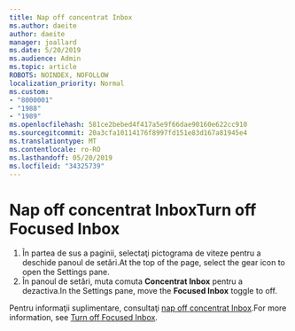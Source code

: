 ```yaml
---
title: Nap off concentrat Inbox
ms.author: daeite
author: daeite
manager: joallard
ms.date: 5/20/2019
ms.audience: Admin
ms.topic: article
ROBOTS: NOINDEX, NOFOLLOW
localization_priority: Normal
ms.custom:
- "8000001"
- "1988"
- "1989"
ms.openlocfilehash: 581ce2bebed4f417a5e9f66dae90160e622cc910
ms.sourcegitcommit: 20a3cfa10114176f8997fd151e83d167a81945e4
ms.translationtype: MT
ms.contentlocale: ro-RO
ms.lasthandoff: 05/20/2019
ms.locfileid: "34325739"
---
```

# <a name="turn-off-focused-inbox"></a><span data-ttu-id="22b6e-102">Nap off concentrat Inbox</span><span class="sxs-lookup"><span data-stu-id="22b6e-102">Turn off Focused Inbox</span></span>

1. <span data-ttu-id="22b6e-103">În partea de sus a paginii, selectaţi pictograma de viteze pentru a deschide panoul de setări.</span><span class="sxs-lookup"><span data-stu-id="22b6e-103">At the top of the page, select the gear icon to open the Settings pane.</span></span>
2. <span data-ttu-id="22b6e-104">În panoul de setări, muta comuta **Concentrat Inbox** pentru a dezactiva.</span><span class="sxs-lookup"><span data-stu-id="22b6e-104">In the Settings pane, move the **Focused Inbox** toggle to off.</span></span>

<span data-ttu-id="22b6e-105">Pentru informaţii suplimentare, consultaţi [nap off concentrat Inbox](https://support.office.com/article/f714d94d-9e63-4217-9ccb-6cb2986aa1b2#bkmk_outlookonweb).</span><span class="sxs-lookup"><span data-stu-id="22b6e-105">For more information, see [Turn off Focused Inbox](https://support.office.com/article/f714d94d-9e63-4217-9ccb-6cb2986aa1b2#bkmk_outlookonweb).</span></span>
